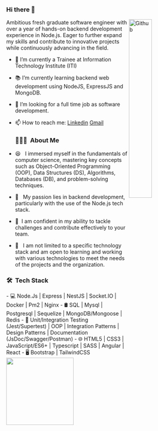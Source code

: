 ### Hi there 👋

<img width="35%" align="right" alt="Github" src="https://user-images.githubusercontent.com/48678280/88862734-4903af80-d201-11ea-968b-9c939d88a37c.gif" />

Ambitious fresh graduate software engineer with over a year of hands-on backend development 
experience in Node.js. Eager to further expand my skills and contribute to innovative projects 
while continuously advancing in the field.

- 💼 I’m currently a Trainee at Information Technology Institute (ITI)
- 📚 I’m currently learning  backend web development using NodeJS, ExpressJS and MongoDB.
- 👯 I’m looking for a full time job as software development. 
- 📫 How to reach me: [Linkedin](https://www.linkedin.com/in/hossammazro3) [Gmail](mailto:ha7455903@gmail.com)
   <h3> 👨🏻‍💻 &nbsp;About Me </h3>

- 😆 &nbsp; I immersed myself in the fundamentals of computer science, mastering key concepts such as Object-Oriented Programming (OOP), Data Structures (DS), Algorithms, Databases (DB), and problem-solving techniques.
- 🌱 &nbsp; My passion lies in backend development, particularly with the use of the Node.js tech stack. 
- 💪 &nbsp;I am confident in my ability to tackle challenges and contribute effectively to your team.
- 👀 &nbsp; I am not limited to a specific technology stack and am open to learning and working with various technologies to meet the needs of the projects and the organization.

<h3> 🛠 &nbsp;Tech Stack</h3>
- 💻   Node.Js | Express | NestJS | Socket.IO | Docker | Pm2 | Nginx 
- 🛢   SQL | Mysql | Postgresql | Sequelize | MongoDB/Mongoose | Redis 
- 🔧   Unit/Integration Testing (Jest/Supertest) | OOP | Integration Patterns | Design Patterns | Documentation (JsDoc/Swagger/Postman)
- 🌐   HTML5 | CSS3 | JavaScript/ES6+ | Typescript | SASS | Angular | React 
- 🖥   Bootstrap | TailwindCSS
<br/>
<a href="https://github.com/AVS1508">
  <img height="180em" src="https://github-readme-stats.vercel.app/api/top-langs/?username=hossamMazro3&theme=buefy&layout=compact" />
</a>

<br/>
